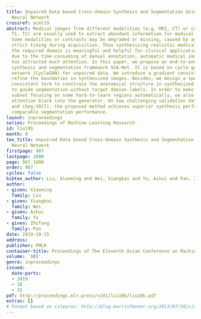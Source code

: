 ```yaml
---
title: Unpaired Data based Cross-domain Synthesis and Segmentation Using Attention
  Neural Network
crossref: acml19
abstract: Medical images from different modalities (e.g. MRI, CT) or contrasts (e.g.
  T1, T2) are usually used to extract abundant information for medical image analysis.
  Some modalities or contrasts may be degraded or missing, caused by artifacts or
  strict timing during acquisition. Thus synthesizing realistic medical images in
  the required domain is meaningful and helpful for clinical application. Meanwhile,
  due to the time-consuming of manual annotation, automatic medical image segmentation
  has attracted much attention. In this paper, we propose an end-to-end cross-domain
  synthesis and segmentation framework SSA-Net. It is based on cycle generative adversarial
  network (CycleGAN) for unpaired data. We introduce a gradient consistent term to
  refine the boundaries in synthesized images. Besides, we design a special shape
  consistent term to constrain the anatomical structure in synthesized images and
  to guide segmentation without target domian labels. In order to make the synthesis
  subnet focusing on some hard-to-learn regions automatically, we also introduce the
  attention block into the generator. On two challenging validation datasets (CHAOS
  and iSeg-2017), the proposed method achieves superior synthesis performance and
  comparable segmentation performance.
layout: inproceedings
series: Proceedings of Machine Learning Research
id: liu19b
month: 0
tex_title: Unpaired Data based Cross-domain Synthesis and Segmentation Using Attention
  Neural Network
firstpage: 987
lastpage: 1000
page: 987-1000
order: 987
cycles: false
bibtex_author: Liu, Xiaoming and Wei, Xiangkai and Yu, Aihui and Pan, Zhifang
author:
- given: Xiaoming
  family: Liu
- given: Xiangkai
  family: Wei
- given: Aihui
  family: Yu
- given: Zhifang
  family: Pan
date: 2019-10-15
address: 
publisher: PMLR
container-title: Proceedings of The Eleventh Asian Conference on Machine Learning
volume: '101'
genre: inproceedings
issued:
  date-parts:
  - 2019
  - 10
  - 15
pdf: http://proceedings.mlr.press/v101/liu19b/liu19b.pdf
extras: []
# Format based on citeproc: http://blog.martinfenner.org/2013/07/30/citeproc-yaml-for-bibliographies/
---
```

